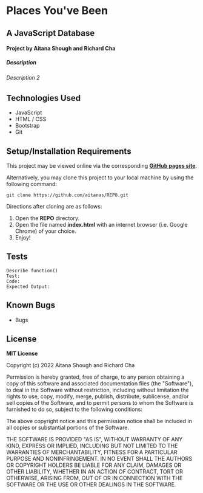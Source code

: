 # Places You've Been
## A JavaScript Database

#### Project by Aitana Shough and Richard Cha

##### Description

###### Description 2

## Technologies Used

* JavaScript
* HTML / CSS
* Bootstrap
* Git

## Setup/Installation Requirements

This project may be viewed online via the corresponding [**GitHub pages site**]().

Alternatively, you may clone this project to your local machine by using the following command:
```
git clone https://github.com/aitanas/REPO.git
```
Directions after cloning are as follows:
1. Open the **REPO** directory.
2. Open the file named **index.html** with an internet browser (i.e. Google Chrome) of your choice.
3. Enjoy!

## Tests
```
Describe function()
Test:
Code: 
Expected Output:
```

## Known Bugs

* Bugs

## License

**MIT License**

Copyright (c) 2022 Aitana Shough and Richard Cha

Permission is hereby granted, free of charge, to any person obtaining a copy
of this software and associated documentation files (the "Software"), to deal
in the Software without restriction, including without limitation the rights
to use, copy, modify, merge, publish, distribute, sublicense, and/or sell
copies of the Software, and to permit persons to whom the Software is
furnished to do so, subject to the following conditions:

The above copyright notice and this permission notice shall be included in all
copies or substantial portions of the Software.

THE SOFTWARE IS PROVIDED "AS IS", WITHOUT WARRANTY OF ANY KIND, EXPRESS OR
IMPLIED, INCLUDING BUT NOT LIMITED TO THE WARRANTIES OF MERCHANTABILITY,
FITNESS FOR A PARTICULAR PURPOSE AND NONINFRINGEMENT. IN NO EVENT SHALL THE
AUTHORS OR COPYRIGHT HOLDERS BE LIABLE FOR ANY CLAIM, DAMAGES OR OTHER
LIABILITY, WHETHER IN AN ACTION OF CONTRACT, TORT OR OTHERWISE, ARISING FROM,
OUT OF OR IN CONNECTION WITH THE SOFTWARE OR THE USE OR OTHER DEALINGS IN THE
SOFTWARE.
